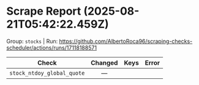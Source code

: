 # Scrape Report (2025-08-21T05:42:22.459Z)

Group: `stocks`  |  Run: https://github.com/AlbertoRoca96/scraping-checks-scheduler/actions/runs/17118188571

| Check | Changed | Keys | Error |
|---|:---:|:--|:--|
| `stock_ntdoy_global_quote` | — |  |  |
